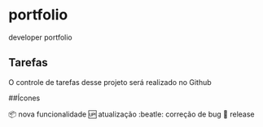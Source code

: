# portfolio
developer portfolio

## Tarefas

O controle de tarefas desse projeto será realizado no Github

##Ícones

:package: nova funcionalidade
:up: atualização
:beatle: correção de bug
:checkered_flag: release
